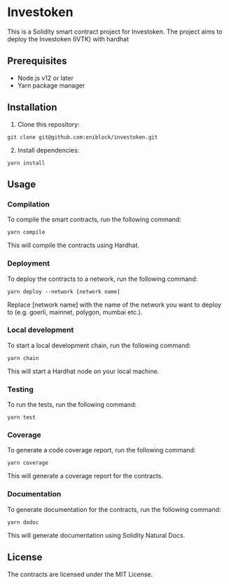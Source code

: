# Investoken

This is a Solidity smart contract project for Investoken. The project aims to deploy the Investoken (IVTK) with hardhat

## Prerequisites

- Node.js v12 or later
- Yarn package manager

## Installation

1. Clone this repository:
```
git clone git@github.com:eniblock/investoken.git
```

2. Install dependencies:
```
yarn install
```

## Usage

### Compilation

To compile the smart contracts, run the following command:
```
yarn compile
```

This will compile the contracts using Hardhat.

### Deployment

To deploy the contracts to a network, run the following command:
```
yarn deploy --network [network name]
```

Replace [network name] with the name of the network you want to deploy to (e.g. goerli, mainnet, polygon, mumbai etc.).

### Local development

To start a local development chain, run the following command:
```
yarn chain
```

This will start a Hardhat node on your local machine.

### Testing

To run the tests, run the following command:
```
yarn test
```

### Coverage

To generate a code coverage report, run the following command:
```
yarn coverage
```

This will generate a coverage report for the contracts.

### Documentation

To generate documentation for the contracts, run the following command:
```
yarn dodoc
```

This will generate documentation using Solidity Natural Docs.

## License
The contracts are licensed under the MIT License.